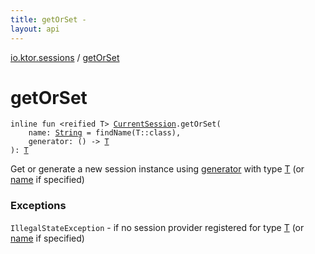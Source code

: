 ```yaml
---
title: getOrSet - 
layout: api
---
```


<div class='api-docs-breadcrumbs'><a href="index.html">io.ktor.sessions</a> / <a href="./get-or-set.html">getOrSet</a></div>

# getOrSet

<div class="signature"><code><span class="keyword">inline</span> <span class="keyword">fun </span><span class="symbol">&lt;</span><span class="keyword">reified</span>&nbsp;<span class="identifier">T</span><span class="symbol">&gt;</span> <a href="-current-session/index.html"><span class="identifier">CurrentSession</span></a><span class="symbol">.</span><span class="identifier">getOrSet</span><span class="symbol">(</span><br/>&nbsp;&nbsp;&nbsp;&nbsp;<span class="parameterName" id="io.ktor.sessions$getOrSet(io.ktor.sessions.CurrentSession, kotlin.String, kotlin.Function0((io.ktor.sessions.getOrSet.T)))/name">name</span><span class="symbol">:</span>&nbsp;<a href="https://kotlinlang.org/api/latest/jvm/stdlib/kotlin/-string/index.html"><span class="identifier">String</span></a>&nbsp;<span class="symbol">=</span>&nbsp;findName(T::class)<span class="symbol">, </span><br/>&nbsp;&nbsp;&nbsp;&nbsp;<span class="parameterName" id="io.ktor.sessions$getOrSet(io.ktor.sessions.CurrentSession, kotlin.String, kotlin.Function0((io.ktor.sessions.getOrSet.T)))/generator">generator</span><span class="symbol">:</span>&nbsp;<span class="symbol">(</span><span class="symbol">)</span>&nbsp;<span class="symbol">-&gt;</span>&nbsp;<a href="get-or-set.html#T"><span class="identifier">T</span></a><br/><span class="symbol">)</span><span class="symbol">: </span><a href="get-or-set.html#T"><span class="identifier">T</span></a></code></div>

Get or generate a new session instance using <a href="get-or-set.html#io.ktor.sessions$getOrSet(io.ktor.sessions.CurrentSession, kotlin.String, kotlin.Function0((io.ktor.sessions.getOrSet.T)))/generator">generator</a> with type <a href="get-or-set.html#T">T</a> (or <a href="get-or-set.html#io.ktor.sessions$getOrSet(io.ktor.sessions.CurrentSession, kotlin.String, kotlin.Function0((io.ktor.sessions.getOrSet.T)))/name">name</a> if specified)

### Exceptions

<code>IllegalStateException</code> - if no session provider registered for type <a href="get-or-set.html#T">T</a> (or <a href="get-or-set.html#io.ktor.sessions$getOrSet(io.ktor.sessions.CurrentSession, kotlin.String, kotlin.Function0((io.ktor.sessions.getOrSet.T)))/name">name</a> if specified)
